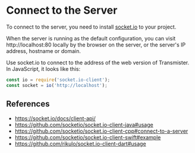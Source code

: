 # Connect to the Server

To connect to the server, you need to install [socket.io](https://socket.io/) to your project.

When the server is running as the default configuration, you can visit http://localhost:80 locally by the browser on the server, or the server's IP address, hostname or domain.

Use socket.io to connect to the address of the web version of Transmister. In JavaScript, it looks like this:

```javascript
const io = require('socket.io-client');
const socket = io('http://localhost');
```

## References

- https://socket.io/docs/client-api/
- https://github.com/socketio/socket.io-client-java#usage
- https://github.com/socketio/socket.io-client-cpp#connect-to-a-server
- https://github.com/socketio/socket.io-client-swift#example
- https://github.com/rikulo/socket.io-client-dart#usage
